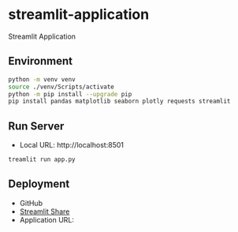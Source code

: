 # streamlit-application
Streamlit Application


## Environment

```bash
python -m venv venv
source ./venv/Scripts/activate
python -m pip install --upgrade pip
pip install pandas matplotlib seaborn plotly requests streamlit
```

## Run Server

- Local URL: http://localhost:8501

```bash
treamlit run app.py
```


## Deployment

- GitHub
- [Streamlit Share](https://share.streamlit.io/)
- Application URL: 